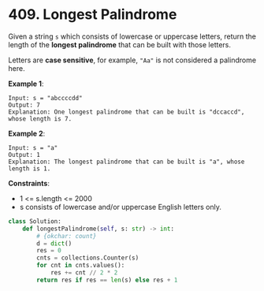 # 409. Longest Palindrome

Given a string `s` which consists of lowercase or uppercase letters, return the length of the **longest palindrome** that can be built with those letters.

Letters are **case sensitive**, for example, `"Aa"` is not considered a palindrome here.


**Example 1**:
```
Input: s = "abccccdd"
Output: 7
Explanation: One longest palindrome that can be built is "dccaccd", whose length is 7.
```

**Example 2**:
```
Input: s = "a"
Output: 1
Explanation: The longest palindrome that can be built is "a", whose length is 1.
```

**Constraints**:

* 1 <= s.length <= 2000
* s consists of lowercase and/or uppercase English letters only.


```python
class Solution:
    def longestPalindrome(self, s: str) -> int:
        # {okchar: count}
        d = dict()
        res = 0
        cnts = collections.Counter(s)
        for cnt in cnts.values():
            res += cnt // 2 * 2
        return res if res == len(s) else res + 1
```
            